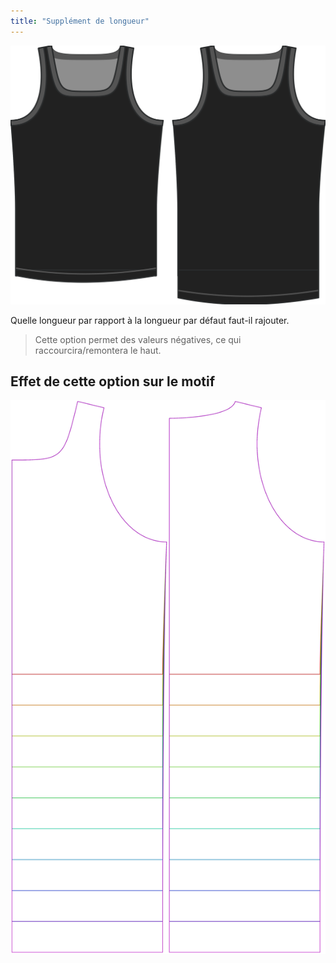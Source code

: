 ```yaml
---
title: "Supplément de longueur"
---
```


![L'option de bonus de longueur sur Aaron](./lengthbonus.svg)

Quelle longueur par rapport à la longueur par défaut faut-il rajouter.

> Cette option permet des valeurs négatives, ce qui raccourcira/remontera le haut.

## Effet de cette option sur le motif

![Cette image montre l'effet de cette option en superposant plusieurs variantes qui ont une valeur différente pour cette option](aaron_lengthbonus_sample.svg "Effet de cette option sur le motif")
